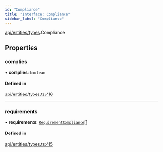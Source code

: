 ```yaml
---
id: "Compliance"
title: "Interface: Compliance"
sidebar_label: "Compliance"
---
```


[api/entities/types](../../../../../modules/API/Entities/Types/Types.md).Compliance

## Properties

### complies

• **complies**: `boolean`

#### Defined in

[api/entities/types.ts:416](https://github.com/PolymeshAssociation/polymesh-sdk/blob/88db4a911/src/api/entities/types.ts#L416)

___

### requirements

• **requirements**: [`RequirementCompliance`](../RequirementCompliance/RequirementCompliance.md)[]

#### Defined in

[api/entities/types.ts:415](https://github.com/PolymeshAssociation/polymesh-sdk/blob/88db4a911/src/api/entities/types.ts#L415)
